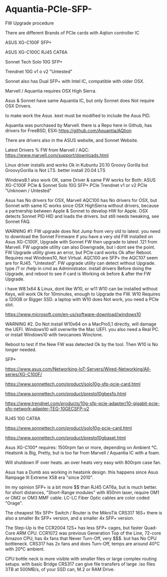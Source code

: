 # Aquantia-PCIe-SFP-
FW Upgrade procedure

There are different Brands of PCIe cards with Aqtion controller IC

ASUS XG-C100F SFP+

ASUS XG-C100C RJ45 CAT6A

Sonnet Tech Solo 10G SFP+

Trendnet 10G v1 o v2 "Untested"


Sonnet also has Dual SFP+ with Intel IC, compatible with older OSX.

Marvell / Aquantia requires OSX High Sierra.

Asus & Sonnet have same Aquantia IC,
but only Sonnet does Not require OSX Drivers.

to make work the Asus .kext must be modified to include the Asus PID.

Aquantia was purchased by Marvell.
there is a Repo here in Github,
has drivers for FreeBSD, ESXi https://github.com/Aquantia/AQtion

There are drivers also in the ASUS website,
and Sonnet Website.

Latest Drivers % FW from Marvell / AQC: https://www.marvell.com/support/downloads.html

Linux driver installs and works Ok in Kubuntu 20.10 Groovy Gorilla
but GroovyGorilla is Not LTS.
better install 20.04 LTS

Windows8.1 also work OK,
same Driver & same FW works for Both:
ASUS XG-C100F PCIe & Sonnet Solo 10G SFP+ PCIe
Trendnet v1 or v2 PCIe "Unknown / Untested"

Asus has No drivers for OSX,
Marvell AQC100 has No drivers for OSX,
but Sonnet with same IC works since OSX HighSierra without drivers,
because a partnership between Apple & Sonnet to develop HW for Apple.
OSX detects Sonnet PID HID and loads the drivers.
but still needs tweaking, see Sonnet FAQ.

WARNING #1:
FW upgrade does Not Jump from very old to latest.
you need to download the Sonnet Firmware if you have a very old FW installed on Asus XG-C100F,
Upgrade with Sonnet FW then upgrade to latest .121 from Marvell. 
FW upgrade utility can also Downgrade, but i dont see the point.
FW Upgrade utility gives an error, but PCIe card works Ok after Reboot.
Requires real Windows10, Not Virtual.
AQC100 are SFP+
the AQC107 seem are for RJ45. "Untested".
FW upgrade utility can detect without Upgrade.
type /? or /help
in cmd as Administrator.
install drivers Before doing the Upgrade, and reboot to see if card is Working ok before & after the FW Upgrade.

i have W8.1x64 & Linux, dont like W10, or w11
W10 can be installed without Keys, will work Ok for 10minutes, enough to Upgrade the FW.
W10 Requires a 120GB or Bigger SSD.
a laptop with W10 does Not work, you need a PCIe slot.

https://www.microsoft.com/en-us/software-download/windows10

WARNING #2.
Do Not install W10x64 on a MacPro5,1 directly, will damage the UEFI.
Windows10 will overwrite the Mac UEFI.
you also need a Real PC.
or install Windows10 with twocanoes Winclone.

Reboot to test if the New FW was detected Ok by the tool.
Then W10 is No longer needed.

SFP+

https://www.asus.com/Networking-IoT-Servers/Wired-Networking/All-series/XG-C100F/

https://www.sonnettech.com/product/solo10g-sfp-pcie-card.html

https://www.sonnettech.com/product/presto10gbesfp.html

https://www.trendnet.com/products/10g-sfp-pcie-adapter/10-gigabit-pcie-sfp-network-adapter-TEG-10GECSFP-v2

RJ45 10G CAT6A

https://www.sonnettech.com/product/solo10g-pcie-card.html

https://www.sonnettech.com/product/presto10gbaset.html

Asus XG-C100* requires: 1500rpm fan or more, depending on Ambient °C.
Heatsink is Big, Pretty, but is too far from Marvell / Aquantia IC with a foam.

Will shutdown IF over heats.
an over heats very easy with 800rpm case fan.

Asus has a Dumb ass working in heatsink design.
this happens since Asus Rampage III Extreme X58 era "since 2010".

Im my opinion SFP+ is a bit more $$ than RJ45 CAT6a, but is much better.
for short distances, "Short-Range modules" with 850nm laser, require OM1 or OM2 or OM3 MMF cable.
LC-LC Fiber Optic cables are color coded "Orage".

The cheapest 16x SFP+ Switch / Router is the MikroTik CRS317 16S+
there is also a smaller 8x SFP+ version, and a smaller 4x SFP+ version.

The Step-Up is the CCR2004 12S+ has less SFP+ cages, but faster Quad-Core ARM CPU.
CCR1072 was previous Generation Top of the Line, 72-core Amazon CPU, has 4x fans that Never Turn-Off, very $$$.
but has No CPU bottleneck.
CRS317 has 2x fans and does Turn-Off, temps are around 40°C with 20°C ambient.

CPU bottle neck is more visible with smaller files or large complex routing setups.
with basic Bridge CRS317 can give file transfers of large .iso files 3TB at 500MB/s, of your SSD can, M.2 or RAM Drive.

